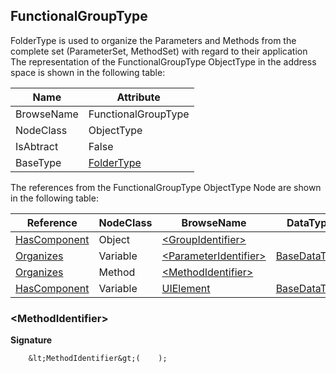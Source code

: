 <!-- objecttype -->
## FunctionalGroupType
FolderType is used to organize the Parameters and Methods from the complete set (ParameterSet, MethodSet) with regard to their application
The representation of the FunctionalGroupType ObjectType in the address space is shown in the following table:  

|Name|Attribute|
|---|---|
|BrowseName|FunctionalGroupType|
|NodeClass|ObjectType|
|IsAbtract|False|
|BaseType|[FolderType](../../../Core/Part5/ObjectTypes/FolderType/readme.md)|

The references from the FunctionalGroupType ObjectType Node are shown in the following table:  

|Reference|NodeClass|BrowseName|DataType|TypeDefinition|ModellingRule|
|---|---|---|---|---|---|
|[HasComponent](../../../Core/Part3/ReferenceTypes/HasComponent/readme.md)|Object|[&lt;GroupIdentifier&gt;](#&lt;GroupIdentifier&gt;)||[FunctionalGroupType](../../ObjectTypes/FunctionalGroupType/readme.md)|[OptionalPlaceholder](../../../Core/Objects/OptionalPlaceholder/readme.md)|
|[Organizes](../../../Core/Part3/ReferenceTypes/Organizes/readme.md)|Variable|[&lt;ParameterIdentifier&gt;](#&lt;ParameterIdentifier&gt;)|[BaseDataType](../../../Core/Part3/DataTypes/BaseDataType/readme.md)|[BaseDataVariableType](../../../Core/Part5/VariableTypes/BaseDataVariableType/readme.md)|[OptionalPlaceholder](../../../Core/Objects/OptionalPlaceholder/readme.md)|
|[Organizes](../../../Core/Part3/ReferenceTypes/Organizes/readme.md)|Method|[&lt;MethodIdentifier&gt;](#&lt;MethodIdentifier&gt;)||||
|[HasComponent](../../../Core/Part3/ReferenceTypes/HasComponent/readme.md)|Variable|[UIElement](#UIElement)|[BaseDataType](../../../Core/Part3/DataTypes/BaseDataType/readme.md)|[UIElementType](../../VariableTypes/UIElementType/readme.md)|[Optional](../../../Core/Objects/Optional/readme.md)|

### <a name="&lt;MethodIdentifier&gt;"></a>&lt;MethodIdentifier&gt;

**Signature**
```
    &lt;MethodIdentifier&gt;(    );
```

